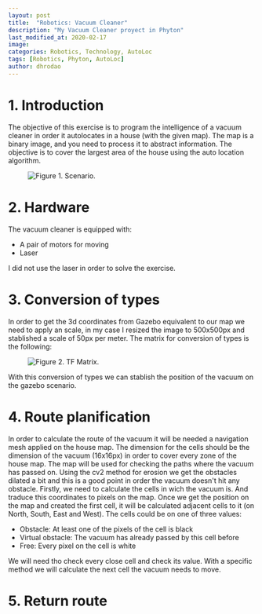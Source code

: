 ```yaml
---
layout: post
title:  "Robotics: Vacuum Cleaner"
description: "My Vacuum Cleaner proyect in Phyton"
last_modified_at: 2020-02-17
image:
categories: Robotics, Technology, AutoLoc
tags: [Robotics, Phyton, AutoLoc]
author: dhrodao
---
```


# 1. Introduction
The objective of this exercise is to program the intelligence of a vacuum cleaner in order it autolocates in a house (with the given map). The map is a binary image, and you need to process it to abstract information. The objective is to cover the largest area of the house using the auto location algorithm.
<figure class="align-center">
  <img src="{{ '/assets/images/blog/vacuum_cleaner.png' | absolute_url }}" alt="Figure 1. Scenario.">
</figure>

# 2. Hardware
The vacuum cleaner is equipped with:
<ul>
  <li>A pair of motors for moving</li>
  <li>Laser</li>
</ul>
I did not use the laser in order to solve the exercise.

# 3. Conversion of types
In order to get the 3d coordinates from Gazebo equivalent to our map we need to apply an scale, in my case I resized the image to 500x500px and stablished a scale of 50px per meter. The matrix for conversion of types is the following:
<figure class="align-center">
  <img src="{{ '/assets/images/blog/matrix.png' | absolute_url }}" alt="Figure 2. TF Matrix.">
</figure>
With this conversion of types we can stablish the position of the vacuum on the gazebo scenario.

# 4. Route planification
In order to calculate the route of the vacuum it will be needed a navigation mesh applied on the house map. The dimension for the cells should be the dimension of the vacuum (16x16px) in order to cover every zone of the house map. 
The map will be used for checking the paths where the vacuum has passed on. Using the cv2 method for erosion we get the obstacles dilated a bit and this is a good point in order the vacuum doesn't hit any obstacle.
Firstly, we need to calculate the cells in wich the vacuum is. And traduce this coordinates to pixels on the map. Once we get the position on the map and created the first cell, it will be calculated adjacent cells to it (on North, South, East and West). The cells could be on one of three values:
<ul>
  <li>Obstacle: At least one of the pixels of the cell is black</li>
  <li>Virtual obstacle: The vacuum has already passed by this cell before</li>
  <li>Free: Every pixel on the cell is white</li>
</ul>
We will need tho check every close cell and check its value. 
With a specific method we will calculate the next cell the vacuum needs to move.

# 5. Return route
